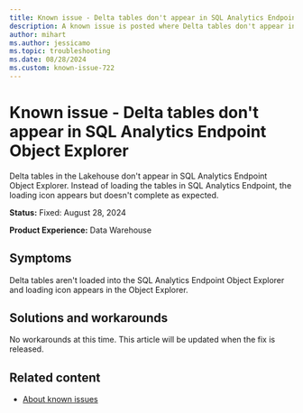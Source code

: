 ```yaml
---
title: Known issue - Delta tables don't appear in SQL Analytics Endpoint Object Explorer
description: A known issue is posted where Delta tables don't appear in the SQL Analytics Endpoint Object Explorer.
author: mihart
ms.author: jessicamo
ms.topic: troubleshooting  
ms.date: 08/28/2024
ms.custom: known-issue-722
---
```


# Known issue - Delta tables don't appear in SQL Analytics Endpoint Object Explorer

Delta tables in the Lakehouse don't appear in SQL Analytics Endpoint Object Explorer. Instead of loading the tables in SQL Analytics Endpoint, the loading icon appears but doesn't complete as expected.

**Status:** Fixed: August 28, 2024

**Product Experience:** Data Warehouse

## Symptoms

Delta tables aren't loaded into the SQL Analytics Endpoint Object Explorer and loading icon appears in the Object Explorer.

## Solutions and workarounds

No workarounds at this time. This article will be updated when the fix is released.

## Related content

- [About known issues](https://support.fabric.microsoft.com/known-issues)
